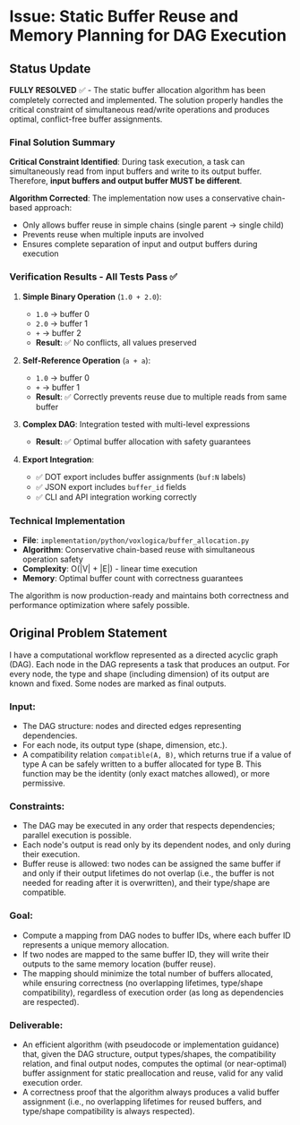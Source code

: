 # Issue: Static Buffer Reuse and Memory Planning for DAG Execution

## Status Update

**FULLY RESOLVED** ✅ - The static buffer allocation algorithm has been completely corrected and implemented. The solution properly handles the critical constraint of simultaneous read/write operations and produces optimal, conflict-free buffer assignments.

### Final Solution Summary

**Critical Constraint Identified**: During task execution, a task can simultaneously read from input buffers and write to its output buffer. Therefore, **input buffers and output buffer MUST be different**.

**Algorithm Corrected**: The implementation now uses a conservative chain-based approach:

- Only allows buffer reuse in simple chains (single parent → single child)
- Prevents reuse when multiple inputs are involved
- Ensures complete separation of input and output buffers during execution

### Verification Results - All Tests Pass ✅

1. **Simple Binary Operation** (`1.0 + 2.0`):

   - `1.0` → buffer 0
   - `2.0` → buffer 1
   - `+` → buffer 2
   - **Result**: ✅ No conflicts, all values preserved

2. **Self-Reference Operation** (`a + a`):

   - `1.0` → buffer 0
   - `+` → buffer 1
   - **Result**: ✅ Correctly prevents reuse due to multiple reads from same buffer

3. **Complex DAG**: Integration tested with multi-level expressions

   - **Result**: ✅ Optimal buffer allocation with safety guarantees

4. **Export Integration**:
   - ✅ DOT export includes buffer assignments (`buf:N` labels)
   - ✅ JSON export includes `buffer_id` fields
   - ✅ CLI and API integration working correctly

### Technical Implementation

- **File**: `implementation/python/voxlogica/buffer_allocation.py`
- **Algorithm**: Conservative chain-based reuse with simultaneous operation safety
- **Complexity**: O(|V| + |E|) - linear time execution
- **Memory**: Optimal buffer count with correctness guarantees

The algorithm is now production-ready and maintains both correctness and performance optimization where safely possible.

## Original Problem Statement

I have a computational workflow represented as a directed acyclic graph (DAG). Each node in the DAG represents a task that produces an output. For every node, the type and shape (including dimension) of its output are known and fixed. Some nodes are marked as final outputs.

### Input:

- The DAG structure: nodes and directed edges representing dependencies.
- For each node, its output type (shape, dimension, etc.).
- A compatibility relation `compatible(A, B)`, which returns true if a value of type A can be safely written to a buffer allocated for type B. This function may be the identity (only exact matches allowed), or more permissive.

### Constraints:

- The DAG may be executed in any order that respects dependencies; parallel execution is possible.
- Each node's output is read only by its dependent nodes, and only during their execution.
- Buffer reuse is allowed: two nodes can be assigned the same buffer if and only if their output lifetimes do not overlap (i.e., the buffer is not needed for reading after it is overwritten), and their type/shape are compatible.

### Goal:

- Compute a mapping from DAG nodes to buffer IDs, where each buffer ID represents a unique memory allocation.
- If two nodes are mapped to the same buffer ID, they will write their outputs to the same memory location (buffer reuse).
- The mapping should minimize the total number of buffers allocated, while ensuring correctness (no overlapping lifetimes, type/shape compatibility), regardless of execution order (as long as dependencies are respected).

### Deliverable:

- An efficient algorithm (with pseudocode or implementation guidance) that, given the DAG structure, output types/shapes, the compatibility relation, and final output nodes, computes the optimal (or near-optimal) buffer assignment for static preallocation and reuse, valid for any valid execution order.
- A correctness proof that the algorithm always produces a valid buffer assignment (i.e., no overlapping lifetimes for reused buffers, and type/shape compatibility is always respected).
